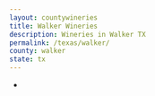 ```yaml
---
layout: countywineries
title: Walker Wineries
description: Wineries in Walker TX
permalink: /texas/walker/
county: walker
state: tx
---
```

-
